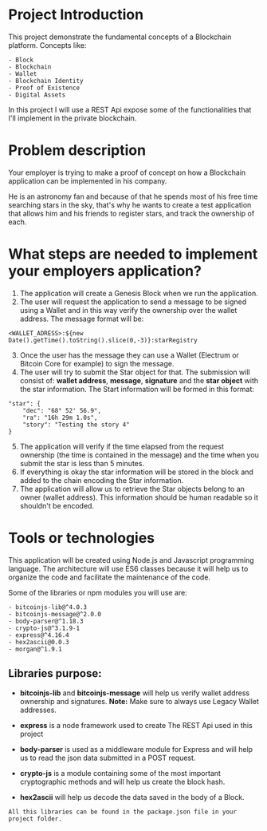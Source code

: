 # Project Introduction

This project demonstrate the fundamental concepts of a Blockchain platform. 
Concepts like:

```
- Block
- Blockchain
- Wallet
- Blockchain Identity
- Proof of Existence
- Digital Assets
```

In this project I will use a REST Api expose some of the functionalities 
that I'll implement in the private blockchain.

# Problem description
Your employer is trying to make a proof of concept on how a Blockchain 
application can be implemented in his company.

He is an astronomy fan and because of that he spends most of his free time 
searching stars in the sky, that's why he wants to create a test application 
that allows him and his friends to register stars, and track the ownership of 
each.

# What steps are needed to implement your employers application?
1. The application will create a Genesis Block when we run the application.
2. The user will request the application to send a message to be signed using 
a Wallet and in this way verify the ownership over the wallet address. 
The message format will be:
```
<WALLET_ADRESS>:${new Date().getTime().toString().slice(0,-3)}:starRegistry
```
3. Once the user has the message they can use a Wallet (Electrum or Bitcoin 
Core for example) to sign the message.
4. The user will try to submit the Star object for that. The submission will 
consist of: **wallet address**, **message**, **signature** and the 
**star object** with the star information. The Start information will be 
formed in this format:
```
"star": {
    "dec": "68° 52' 56.9",
    "ra": "16h 29m 1.0s",
    "story": "Testing the story 4"
}
```
5. The application will verify if the time elapsed from the request ownership 
(the time is contained in the message) and the time when you submit the star is
 less than 5 minutes.
6. If everything is okay the star information will be stored in the block and 
added to the chain encoding the Star information.
7. The application will allow us to retrieve the Star objects belong to an 
owner (wallet address). This information should be human readable so it 
shouldn't be encoded.

# Tools or technologies 
This application will be created using Node.js and Javascript programming 
language. The architecture will use ES6 classes because it will help us to 
organize the code and facilitate the maintenance of the code.

Some of the libraries or npm modules you will use are:
```
- bitcoinjs-lib@^4.0.3
- bitcoinjs-message@^2.0.0
- body-parser@^1.18.3
- crypto-js@^3.1.9-1
- express@^4.16.4
- hex2ascii@0.0.3
- morgan@^1.9.1
```

## Libraries purpose:

- **bitcoinjs-lib** and **bitcoinjs-message** will help us verify wallet address 
ownership and signatures. 
**Note:** Make sure to always use Legacy Wallet addresses.

- **express** is a node framework used to create The REST Api used in this project

- **body-parser** is used as a middleware module for Express and will help 
us to read the json data submitted in a POST request.

- **crypto-js** is a module containing some of the most important cryptographic
 methods and will help us create the block hash.

- **hex2ascii** will help us decode the data saved in the body of a Block.

```
All this libraries can be found in the package.json file in your project folder.
```